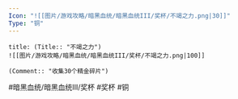 ```yaml
---
Icon: "![[图片/游戏攻略/暗黑血统/暗黑血统III/奖杯/不竭之力.png|30]]"
Type: "铜"
---
```

```ad-common-bronze-trophy
title: (Title:: "不竭之力")
![[图片/游戏攻略/暗黑血统/暗黑血统III/奖杯/不竭之力.png|100]]

(Comment:: "收集30个精金碎片")
```

#暗黑血统/暗黑血统III/奖杯 #奖杯 #铜
